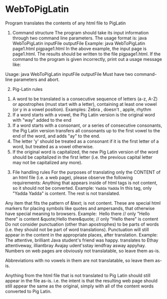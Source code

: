 # WebToPigLatin
Program translates the contents of any html file to PigLatin

1) Command structure
  The program should take its input information through two command line parameters. The usage format is:
    java WebToPigLatin inputFile outputFile
  Example:
    java WebToPigLatin page1.html pigpage1.html
  In the above example, the input page is page1.html. The results should be written to the file pigpage1.html.
  If the command to the program is given incorrectly, print out a usage message like:

  Usage: java WebToPigLatin inputFile outputFile
  Must have two command-line parameters and abort.

2) Pig-Latin rules
  1. A word to be translated is a consecutive sequence of letters (a-z, A-Z) or apostrophes (must start with a letter), containing at least one vowel (or y in a vowel position).
      Examples: Zebra , doesn't , apple, rhythm
  3. If a word starts with a vowel, the Pig Latin version is the original word with "way" added to the end
  4. If a word starts with a consonant, or a series of consecutive consonants, the Pig Latin version transfers all consonants up to the first vowel to the end of the word, and           adds "ay" to the end.
  5. The letter 'y' should be treated as a consonant if it is the first letter of a word, but treated as a vowel otherwise.
  6. If the original word is capitalized, the new Pig Latin version of the word should be capitalized in the first letter (i.e. the previous capital letter may not be                  capitalized any more).

3) File handling rules
  For the purposes of translating only the CONTENT of an html file (i.e. a web page), please observe the following requirements:
  Anything that appears inside of html tags is not content, so it should not be converted. Example:
  <font size="-1" face="Arial, Helvetica, sans-serif">Yadda Yadda</font>
  In this tag, only "Yadda Yadda" is content. The rest is not translated.
 
  Any item that fits the pattern of &text; is not content. These are special html markers for placing symbols like quotes and ampersands, that otherwise have special meaning to    browsers. Example:
    &nbsp;Hello there		// only "Hello there" is content
  &quote;Hello there&quote;	// only "Hello there" is content
  Do not consider punctuation (other than apostrophes) to be parts of words (i.e. they should not be part of word translations). Punctuation will still appear in the content in    the appropriate places, after translation. Example:
    The attentive, brilliant Java student's friend was happy.
  translates to
   Ethay attentiveway, illiantbray Avajay udent'sstay iendfray asway appyhay.
  Numbers on web pages are obviously not translatable, so leave them as-is.
 
  Abbreviations with no vowels in them are not translatable, so leave them as-is.
 
  Anything from the html file that is not translated to Pig Latin should still appear in the file as-is. i.e. the intent is that the resulting web page should still appear the     same as the original, simply with all of the content words converted to Pig Latin.
